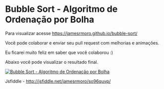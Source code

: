 # Bubble Sort - Algoritmo de Ordenação por Bolha

Para visualizar acesse <a href="https://jamesrmoro.github.io/bubble-sort/" target="_blank">https://jamesrmoro.github.io/bubble-sort/</a>

Você pode colaborar e enviar seu pull request com melhorias e animações.

Eu ficarei muito feliz em saber que você colaborou :)

Abaixo você pode visualizar o resultado final.

[![Bubble Sort - Algoritmo de Ordenação por Bolha](https://jamesrmoro.github.io/bubble-sort/tela.png)](https://www.youtube.com/watch?v=iGLq3mMtOik "Bubble Sort - Algoritmo de Ordenação por Bolha")

Jsfiddle - http://jsfiddle.net/jamesrmoro/so96quvp/